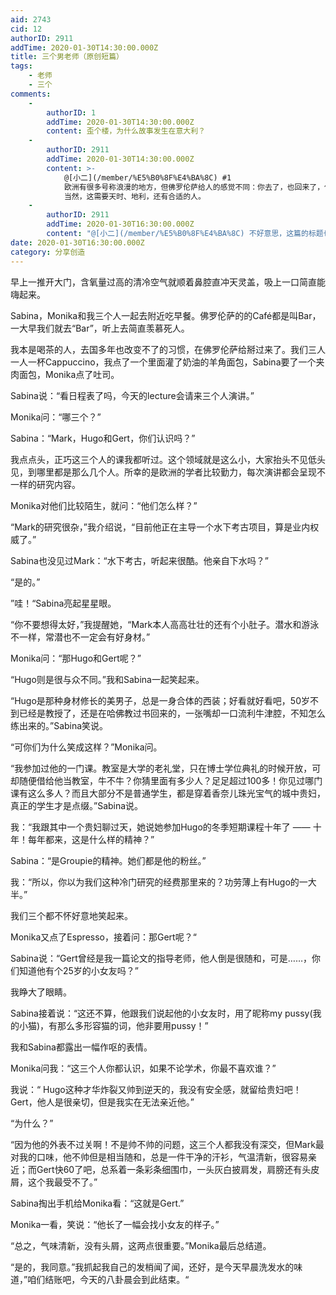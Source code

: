 ```yaml
---
aid: 2743
cid: 12
authorID: 2911
addTime: 2020-01-30T14:30:00.000Z
title: 三个男老师（原创短篇）
tags:
    - 老师
    - 三个
comments:
    -
        authorID: 1
        addTime: 2020-01-30T14:30:00.000Z
        content: 歪个楼，为什么故事发生在意大利？
    -
        authorID: 2911
        addTime: 2020-01-30T14:30:00.000Z
        content: >-
            @[小二](/member/%E5%B0%8F%E4%BA%8C) #1
            欧洲有很多号称浪漫的地方，但佛罗伦萨给人的感觉不同：你去了，也回来了，但你摸摸胸口，你的心留在了那里。
            当然，这需要天时、地利，还有合适的人。
    -
        authorID: 2911
        addTime: 2020-01-30T16:30:00.000Z
        content: "@[小二](/member/%E5%B0%8F%E4%BA%8C) 不好意思，这篇的标题也需要加（原创短篇）。谢谢\U0001F64F！"
date: 2020-01-30T16:30:00.000Z
category: 分享创造
---
```


早上一推开大门，含氧量过高的清冷空气就顺着鼻腔直冲天灵盖，吸上一口简直能嗨起来。

Sabina，Monika和我三个人一起去附近吃早餐。佛罗伦萨的的Café都是叫Bar，一大早我们就去“Bar”，听上去简直羡慕死人。

我本是喝茶的人，去国多年也改变不了的习惯，在佛罗伦萨给掰过来了。我们三人一人一杯Cappuccino，我点了一个里面灌了奶油的羊角面包，Sabina要了一个夹肉面包，Monika点了吐司。

Sabina说：“看日程表了吗，今天的lecture会请来三个人演讲。”

Monika问：“哪三个？”

Sabina：“Mark，Hugo和Gert，你们认识吗？”

我点点头，正巧这三个人的课我都听过。这个领域就是这么小，大家抬头不见低头见，到哪里都是那么几个人。所幸的是欧洲的学者比较勤力，每次演讲都会呈现不一样的研究内容。

Monika对他们比较陌生，就问：“他们怎么样？”

“Mark的研究很杂，”我介绍说，“目前他正在主导一个水下考古项目，算是业内权威了。”

Sabina也没见过Mark：“水下考古，听起来很酷。他亲自下水吗？”

“是的。”

”哇！“Sabina亮起星星眼。

“你不要想得太好，”我提醒她，“Mark本人高高壮壮的还有个小肚子。潜水和游泳不一样，常潜也不一定会有好身材。”

Monika问：“那Hugo和Gert呢？”

“Hugo则是很与众不同。”我和Sabina一起笑起来。

“Hugo是那种身材修长的美男子，总是一身合体的西装；好看就好看吧，50岁不到已经是教授了，还是在哈佛教过书回来的，一张嘴却一口流利牛津腔，不知怎么练出来的。”Sabina笑说。

“可你们为什么笑成这样？”Monika问。

“我参加过他的一门课。教室是大学的老礼堂，只在博士学位典礼的时候开放，可却随便借给他当教室，牛不牛？你猜里面有多少人？足足超过100多！你见过哪门课有这么多人？而且大部分不是普通学生，都是穿着香奈儿珠光宝气的城中贵妇，真正的学生才是点缀。”Sabina说。

我：“我跟其中一个贵妇聊过天，她说她参加Hugo的冬季短期课程十年了 —— 十年！每年都来，这是什么样的精神？”

Sabina：“是Groupie的精神。她们都是他的粉丝。”

我：“所以，你以为我们这种冷门研究的经费那里来的？功劳薄上有Hugo的一大半。”

我们三个都不怀好意地笑起来。

Monika又点了Espresso，接着问：那Gert呢？“

Sabina说：“Gert曾经是我一篇论文的指导老师，他人倒是很随和，可是……，你们知道他有个25岁的小女友吗？”

我睁大了眼睛。

Sabina接着说：“这还不算，他跟我们说起他的小女友时，用了昵称my pussy(我的小猫)，有那么多形容猫的词，他非要用pussy！”

我和Sabina都露出一幅作呕的表情。

Monika问我：“这三个人你都认识，如果不论学术，你最不喜欢谁？”

我说：“ Hugo这种才华炸裂又帅到逆天的，我没有安全感，就留给贵妇吧！Gert，他人是很亲切，但是我实在无法亲近他。”

“为什么？”

“因为他的外表不过关啊！不是帅不帅的问题，这三个人都我没有深交，但Mark最对我的口味，他不帅但是相当随和，总是一件干净的汗衫，气温清新，很容易亲近；而Gert快60了吧，总系着一条彩条细围巾，一头灰白披肩发，肩膀还有头皮屑，这个我最受不了。”

Sabina掏出手机给Monika看：“这就是Gert.”

Monika一看，笑说：“他长了一幅会找小女友的样子。”

“总之，气味清新，没有头屑，这两点很重要。”Monika最后总结道。

“是的，我同意。”我抓起我自己的发梢闻了闻，还好，是今天早晨洗发水的味道，”咱们结账吧，今天的八卦晨会到此结束。“
